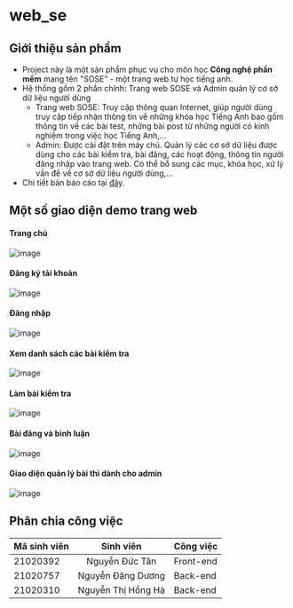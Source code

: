 # web_se

## Giới thiệu sản phẩm
* Project này là một sản phẩm phục vụ cho môn học **Công nghệ phần mềm** mang tên "SOSE" - một trang web tự học tiếng anh.
* Hệ thống gồm 2 phần chính: Trang web SOSE và Admin quản lý cơ sở dữ liệu người dùng
   * Trang web SOSE: Truy cập thông quan Internet, giúp người dùng truy cập tiếp nhận thông tin về những khóa học Tiếng Anh bao gồm thông tin về các bài test, những bài post từ những người có kinh nghiệm trong việc học Tiếng Anh,...
   * Admin: Được cài đặt trên máy chủ. Quản lý các cơ sở dữ liệu được dùng cho các bài kiểm tra, bài đăng, các hoạt động, thông tin người đăng nhập vào trang web. Có thể bổ sung các mục, khóa học, xử lý vấn đề về cơ sở dữ liệu người dùng,...
 * Chi tiết bản báo cáo tại [đây](https://drive.google.com/file/d/1bEo4fPj2Q7JZx48J5_BxUPwKAj8wWPzo/view?usp=sharing).

## Một số giao diện demo trang web
#### Trang chủ
![image](https://github.com/ductan2003/SnakeUpdate/assets/100295385/5fd90792-23cc-4662-a167-66c6c79aa905)

#### Đăng ký tài khoản
![image](https://github.com/ductan2003/SnakeUpdate/assets/100295385/e1f3624d-3ecc-4847-a778-3411257458af)

#### Đăng nhập
![image](https://github.com/ductan2003/SnakeUpdate/assets/100295385/5eacefa7-8b13-4dc6-af4f-98017c076556)

#### Xem danh sách các bài kiểm tra
![image](https://github.com/ductan2003/se/assets/100295385/476086d0-c1e6-4c9d-8817-2c60bfc1a6ed)

#### Làm bài kiểm tra
![image](https://github.com/ductan2003/se/assets/100295385/7c05af83-7dfb-4647-9e75-ad8320beed7f)

#### Bài đăng và bình luận
![image](https://github.com/ductan2003/se/assets/100295385/d739c951-f34c-4ade-9e2a-3c391f215555)

#### Giao diện quản lý bài thi dành cho admin
![image](https://github.com/ductan2003/se/assets/100295385/3d9cb778-a898-4fa0-afaf-db3cadb9f5f9)

## Phân chia công việc
| Mã sinh viên  | Sinh viên | Công việc|
| ------------- |:-------------:| --------|
| 21020392   | Nguyễn Đức Tân     |Front-end |
| 21020757   | Nguyễn Đăng Dương  |Back-end |
| 21020310   | Nguyễn Thị Hồng Hà |Back-end|
